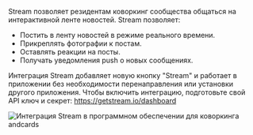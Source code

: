 Stream позволяет резидентам коворкинг сообщества общаться на интерактивной ленте новостей. Stream позволяет:

- Постить в ленту новостей в режиме реального времени.
- Прикреплять фотографии к постам.
- Оставлять реакции на посты.
- Получать уведомления push о новых сообщениях.

Интеграция Stream добавляет новую кнопку "Stream" и работает в приложении без необходимости перенаправления или установки другого приложения. Чтобы включить интеграцию, подготовьте свой API ключ и секрет: https://getstream.io/dashboard

![Интеграция Stream в программном обеспечении для коворкинга andcards](https://d7ccq1i35b0cj.cloudfront.net/andcards-stream-main-light-en-1920-1200.png)
